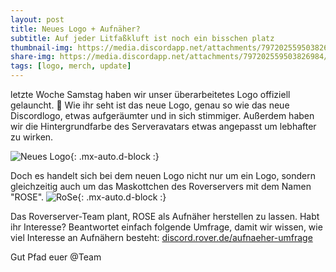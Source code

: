 ```yaml
---
layout: post
title: Neues Logo + Aufnäher?
subtitle: Auf jeder Litfaßkluft ist noch ein bisschen platz
thumbnail-img: https://media.discordapp.net/attachments/797202559503826984/911677422070558730/Roverserverlogo_alt_neu_vergleich.png
share-img: https://media.discordapp.net/attachments/797202559503826984/911677422070558730/Roverserverlogo_alt_neu_vergleich.png
tags: [logo, merch, update]
---
```


letzte Woche Samstag haben wir unser überarbeitetes Logo offiziell gelauncht. 🦈
Wie ihr seht ist das neue Logo, genau so wie das neue Discordlogo, etwas aufgeräumter und in sich stimmiger. Außerdem haben wir die Hintergrundfarbe des  Serveravatars etwas angepasst um lebhafter zu wirken.

![Neues Logo](https://media.discordapp.net/attachments/797202559503826984/911677422070558730/Roverserverlogo_alt_neu_vergleich.png?width=673&height=673){: .mx-auto.d-block :}

Doch es handelt sich bei dem neuen Logo nicht nur um ein Logo, sondern gleichzeitig auch um das Maskottchen des Roverservers mit dem Namen "ROSE".
![RoSe](https://media.discordapp.net/attachments/797202559503826984/911677634084225024/Hello_my_name_is_ROSE.png){: .mx-auto.d-block :}

Das Roverserver-Team plant, ROSE als Aufnäher herstellen zu lassen. Habt ihr Interesse? Beantwortet einfach folgende Umfrage, damit wir wissen, wie viel Interesse an Aufnähern besteht: [discord.rover.de/aufnaeher-umfrage](https://discord.rover.de/aufnaeher-umfrage/)

Gut Pfad
euer @Team
